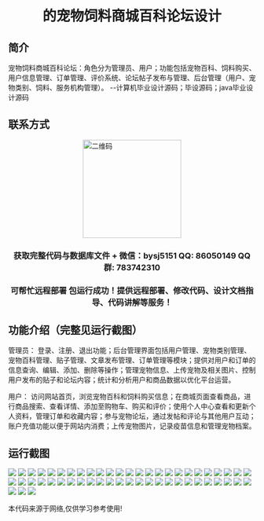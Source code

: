 <p><h1 align="center">的宠物饲料商城百科论坛设计</h1></p>

## 简介
宠物饲料商城百科论坛：角色分为管理员、用户；功能包括宠物百科、饲料购买、用户信息管理、订单管理、评价系统、论坛帖子发布与管理、后台管理（用户、宠物类别、饲料、服务机构管理）。    --计算机毕业设计源码；毕设源码；java毕业设计源码


## 联系方式
<img src="https://bs-1329754181.cos.ap-shanghai.myqcloud.com/wx.jpg" alt="二维码" style="display: block; margin: 0 auto;" width="200px">
<p><h3 align="center">获取完整代码与数据库文件 + 微信：bysj5151 QQ: 86050149 QQ群: 783742310</h3></p>
<p><h3 align="center">可帮忙远程部署 包运行成功！提供远程部署、修改代码、设计文档指导、代码讲解等服务！</h3></p>

## 功能介绍（完整见运行截图）
管理员： 登录、注册、退出功能；后台管理界面包括用户管理、宠物类别管理、宠物百科管理、贴子管理、文章发布管理、订单管理等模块；提供对用户和订单的信息查询、编辑、添加、删除等操作；管理宠物信息、上传宠物及相关图片、控制用户发布的贴子和论坛内容；统计和分析用户和商品数据以优化平台运营。

用户： 访问网站首页，浏览宠物百科和饲料购买信息；在商城页面查看商品，进行商品搜索、查看详情、添加至购物车、购买和评价；使用个人中心查看和更新个人资料，管理订单和收藏内容；参与宠物论坛，通过发帖和评论与其他用户互动；账户充值功能以便于网站内消费；上传宠物图片，记录疫苗信息和管理宠物档案。


## 运行截图
![](https://bs-1329754181.cos.ap-shanghai.myqcloud.com/ssm/PetFoodMallWikiForum/img/001.jpg)
![](https://bs-1329754181.cos.ap-shanghai.myqcloud.com/ssm/PetFoodMallWikiForum/img/002.jpg)
![](https://bs-1329754181.cos.ap-shanghai.myqcloud.com/ssm/PetFoodMallWikiForum/img/003.jpg)
![](https://bs-1329754181.cos.ap-shanghai.myqcloud.com/ssm/PetFoodMallWikiForum/img/004.jpg)
![](https://bs-1329754181.cos.ap-shanghai.myqcloud.com/ssm/PetFoodMallWikiForum/img/005.jpg)
![](https://bs-1329754181.cos.ap-shanghai.myqcloud.com/ssm/PetFoodMallWikiForum/img/006.jpg)
![](https://bs-1329754181.cos.ap-shanghai.myqcloud.com/ssm/PetFoodMallWikiForum/img/007.jpg)
![](https://bs-1329754181.cos.ap-shanghai.myqcloud.com/ssm/PetFoodMallWikiForum/img/008.jpg)
![](https://bs-1329754181.cos.ap-shanghai.myqcloud.com/ssm/PetFoodMallWikiForum/img/009.jpg)
![](https://bs-1329754181.cos.ap-shanghai.myqcloud.com/ssm/PetFoodMallWikiForum/img/010.jpg)
![](https://bs-1329754181.cos.ap-shanghai.myqcloud.com/ssm/PetFoodMallWikiForum/img/011.jpg)
![](https://bs-1329754181.cos.ap-shanghai.myqcloud.com/ssm/PetFoodMallWikiForum/img/012.jpg)
![](https://bs-1329754181.cos.ap-shanghai.myqcloud.com/ssm/PetFoodMallWikiForum/img/013.jpg)
![](https://bs-1329754181.cos.ap-shanghai.myqcloud.com/ssm/PetFoodMallWikiForum/img/014.jpg)
![](https://bs-1329754181.cos.ap-shanghai.myqcloud.com/ssm/PetFoodMallWikiForum/img/015.jpg)
![](https://bs-1329754181.cos.ap-shanghai.myqcloud.com/ssm/PetFoodMallWikiForum/img/016.jpg)
![](https://bs-1329754181.cos.ap-shanghai.myqcloud.com/ssm/PetFoodMallWikiForum/img/017.jpg)
![](https://bs-1329754181.cos.ap-shanghai.myqcloud.com/ssm/PetFoodMallWikiForum/img/018.jpg)
![](https://bs-1329754181.cos.ap-shanghai.myqcloud.com/ssm/PetFoodMallWikiForum/img/019.jpg)
![](https://bs-1329754181.cos.ap-shanghai.myqcloud.com/ssm/PetFoodMallWikiForum/img/020.jpg)
![](https://bs-1329754181.cos.ap-shanghai.myqcloud.com/ssm/PetFoodMallWikiForum/img/021.jpg)
![](https://bs-1329754181.cos.ap-shanghai.myqcloud.com/ssm/PetFoodMallWikiForum/img/022.jpg)
![](https://bs-1329754181.cos.ap-shanghai.myqcloud.com/ssm/PetFoodMallWikiForum/img/023.jpg)
![](https://bs-1329754181.cos.ap-shanghai.myqcloud.com/ssm/PetFoodMallWikiForum/img/024.jpg)
![](https://bs-1329754181.cos.ap-shanghai.myqcloud.com/ssm/PetFoodMallWikiForum/img/025.jpg)
![](https://bs-1329754181.cos.ap-shanghai.myqcloud.com/ssm/PetFoodMallWikiForum/img/026.jpg)
![](https://bs-1329754181.cos.ap-shanghai.myqcloud.com/ssm/PetFoodMallWikiForum/img/027.jpg)
![](https://bs-1329754181.cos.ap-shanghai.myqcloud.com/ssm/PetFoodMallWikiForum/img/028.jpg)
![](https://bs-1329754181.cos.ap-shanghai.myqcloud.com/ssm/PetFoodMallWikiForum/img/029.jpg)
![](https://bs-1329754181.cos.ap-shanghai.myqcloud.com/ssm/PetFoodMallWikiForum/img/030.jpg)
![](https://bs-1329754181.cos.ap-shanghai.myqcloud.com/ssm/PetFoodMallWikiForum/img/031.jpg)
![](https://bs-1329754181.cos.ap-shanghai.myqcloud.com/ssm/PetFoodMallWikiForum/img/032.jpg)
![](https://bs-1329754181.cos.ap-shanghai.myqcloud.com/ssm/PetFoodMallWikiForum/img/033.jpg)
![](https://bs-1329754181.cos.ap-shanghai.myqcloud.com/ssm/PetFoodMallWikiForum/img/034.jpg)
![](https://bs-1329754181.cos.ap-shanghai.myqcloud.com/ssm/PetFoodMallWikiForum/img/035.jpg)
![](https://bs-1329754181.cos.ap-shanghai.myqcloud.com/ssm/PetFoodMallWikiForum/img/036.jpg)
![](https://bs-1329754181.cos.ap-shanghai.myqcloud.com/ssm/PetFoodMallWikiForum/img/037.jpg)
![](https://bs-1329754181.cos.ap-shanghai.myqcloud.com/ssm/PetFoodMallWikiForum/img/038.jpg)
![](https://bs-1329754181.cos.ap-shanghai.myqcloud.com/ssm/PetFoodMallWikiForum/img/039.jpg)
![](https://bs-1329754181.cos.ap-shanghai.myqcloud.com/ssm/PetFoodMallWikiForum/img/040.jpg)
![](https://bs-1329754181.cos.ap-shanghai.myqcloud.com/ssm/PetFoodMallWikiForum/img/041.jpg)
![](https://bs-1329754181.cos.ap-shanghai.myqcloud.com/ssm/PetFoodMallWikiForum/img/042.jpg)
![](https://bs-1329754181.cos.ap-shanghai.myqcloud.com/ssm/PetFoodMallWikiForum/img/043.jpg)
![](https://bs-1329754181.cos.ap-shanghai.myqcloud.com/ssm/PetFoodMallWikiForum/img/044.jpg)
![](https://bs-1329754181.cos.ap-shanghai.myqcloud.com/ssm/PetFoodMallWikiForum/img/045.jpg)
![](https://bs-1329754181.cos.ap-shanghai.myqcloud.com/ssm/PetFoodMallWikiForum/img/046.jpg)
![](https://bs-1329754181.cos.ap-shanghai.myqcloud.com/ssm/PetFoodMallWikiForum/img/047.jpg)
![](https://bs-1329754181.cos.ap-shanghai.myqcloud.com/ssm/PetFoodMallWikiForum/img/048.jpg)
![](https://bs-1329754181.cos.ap-shanghai.myqcloud.com/ssm/PetFoodMallWikiForum/img/049.jpg)
![](https://bs-1329754181.cos.ap-shanghai.myqcloud.com/ssm/PetFoodMallWikiForum/img/050.jpg)
![](https://bs-1329754181.cos.ap-shanghai.myqcloud.com/ssm/PetFoodMallWikiForum/img/051.jpg)
![](https://bs-1329754181.cos.ap-shanghai.myqcloud.com/ssm/PetFoodMallWikiForum/img/052.jpg)
![](https://bs-1329754181.cos.ap-shanghai.myqcloud.com/ssm/PetFoodMallWikiForum/img/053.jpg)

<p>本代码来源于网络,仅供学习参考使用!</p>
